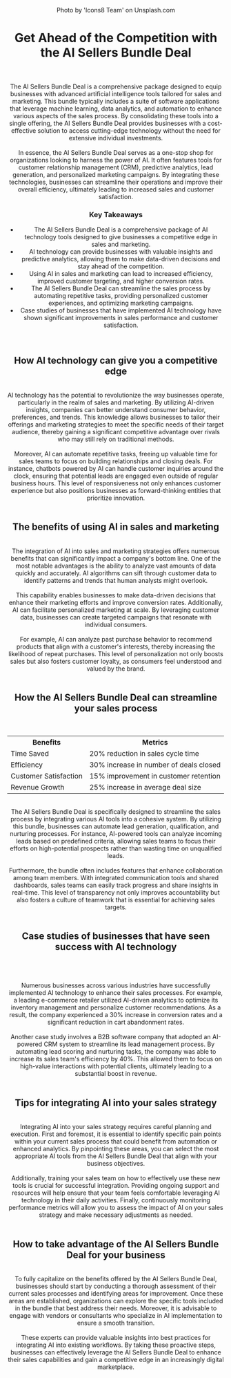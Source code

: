 <p><!-- x-tinymce/html --></p>
<p>&nbsp;</p>
<center><!-- x-tinymce/html -->
<p><img id="image1" class="inline-flex items-center justify-center mb-4" src="https://images.unsplash.com/photo-1524678606370-a47ad25cb82a?crop=entropy&amp;cs=srgb&amp;fm=jpg&amp;ixid=M3w0MDY0MzJ8MHwxfHNlYXJjaHw1fHxQcm9kdWN0JTIwYnVuZGxlfGVufDB8MHx8fDE3NDg0OTk0MDd8MA&amp;ixlib=rb-4.1.0&amp;q=85&amp;w=900" alt="" /></p>
<center><span id="copyright">Photo by 'Icons8 Team' on Unsplash.com</span></center>
<h1 id="block-h1-1">Get Ahead of the Competition with the AI Sellers Bundle Deal</h1>
<p><br /><br />The AI Sellers Bundle Deal is a comprehensive package designed to equip businesses with advanced artificial intelligence tools tailored for sales and marketing. This bundle typically includes a suite of software applications that leverage machine learning, data analytics, and automation to enhance various aspects of the sales process. By consolidating these tools into a single offering, the AI Sellers Bundle Deal provides businesses with a cost-effective solution to access cutting-edge technology without the need for extensive individual investments. <br /><br />In essence, the AI Sellers Bundle Deal serves as a one-stop shop for organizations looking to harness the power of AI. It often features tools for customer relationship management (CRM), predictive analytics, lead generation, and personalized marketing campaigns. By integrating these technologies, businesses can streamline their operations and improve their overall efficiency, ultimately leading to increased sales and customer satisfaction.</p>
<h3 id="block-h3-1">Key Takeaways</h3>
<ul>
<li>The AI Sellers Bundle Deal is a comprehensive package of AI technology tools designed to give businesses a competitive edge in sales and marketing.</li>
<li>AI technology can provide businesses with valuable insights and predictive analytics, allowing them to make data-driven decisions and stay ahead of the competition.</li>
<li>Using AI in sales and marketing can lead to increased efficiency, improved customer targeting, and higher conversion rates.</li>
<li>The AI Sellers Bundle Deal can streamline the sales process by automating repetitive tasks, providing personalized customer experiences, and optimizing marketing campaigns.</li>
<li>Case studies of businesses that have implemented AI technology have shown significant improvements in sales performance and customer satisfaction.</li>
</ul>
<p>&nbsp;</p>
<h2 id="block-h2-1">How AI technology can give you a competitive edge</h2>
<p><br />AI technology has the potential to revolutionize the way businesses operate, particularly in the realm of sales and marketing. By utilizing AI-driven insights, companies can better understand consumer behavior, preferences, and trends. This knowledge allows businesses to tailor their offerings and marketing strategies to meet the specific needs of their target audience, thereby gaining a significant competitive advantage over rivals who may still rely on traditional methods. <br /><br />Moreover, AI can automate repetitive tasks, freeing up valuable time for sales teams to focus on building relationships and closing deals. For instance, chatbots powered by AI can handle customer inquiries around the clock, ensuring that potential leads are engaged even outside of regular business hours. This level of responsiveness not only enhances customer experience but also positions businesses as forward-thinking entities that prioritize innovation.<br /><br /></p>
<h2 id="block-h2-2">The benefits of using AI in sales and marketing</h2>
<p><br />The integration of AI into sales and marketing strategies offers numerous benefits that can significantly impact a company's bottom line. One of the most notable advantages is the ability to analyze vast amounts of data quickly and accurately. AI algorithms can sift through customer data to identify patterns and trends that human analysts might overlook. <br /><br />This capability enables businesses to make data-driven decisions that enhance their marketing efforts and improve conversion rates. Additionally, AI can facilitate personalized marketing at scale. By leveraging customer data, businesses can create targeted campaigns that resonate with individual consumers. <br /><br />For example, AI can analyze past purchase behavior to recommend products that align with a customer's interests, thereby increasing the likelihood of repeat purchases. This level of personalization not only boosts sales but also fosters customer loyalty, as consumers feel understood and valued by the brand.<br /><br /></p>
<h2 id="block-h2-3">How the AI Sellers Bundle Deal can streamline your sales process</h2>
<p>&nbsp;</p>
<table>
<tbody>
<tr>
<th>Benefits</th>
<th>Metrics</th>
</tr>
<tr>
<td>Time Saved</td>
<td>20% reduction in sales cycle time</td>
</tr>
<tr>
<td>Efficiency</td>
<td>30% increase in number of deals closed</td>
</tr>
<tr>
<td>Customer Satisfaction</td>
<td>15% improvement in customer retention</td>
</tr>
<tr>
<td>Revenue Growth</td>
<td>25% increase in average deal size</td>
</tr>
</tbody>
</table>
<p><br />The AI Sellers Bundle Deal is specifically designed to streamline the sales process by integrating various AI tools into a cohesive system. By utilizing this bundle, businesses can automate lead generation, qualification, and nurturing processes. For instance, AI-powered tools can analyze incoming leads based on predefined criteria, allowing sales teams to focus their efforts on high-potential prospects rather than wasting time on unqualified leads. <br /><br />Furthermore, the bundle often includes features that enhance collaboration among team members. With integrated communication tools and shared dashboards, sales teams can easily track progress and share insights in real-time. This level of transparency not only improves accountability but also fosters a culture of teamwork that is essential for achieving sales targets.<br /><br /></p>
<h2 id="block-h2-4">Case studies of businesses that have seen success with AI technology</h2>
<p><br /><br /><img id="image2" src="https://images.unsplash.com/photo-1699017413294-aafc6da63101?crop=entropy&amp;cs=tinysrgb&amp;fit=max&amp;fm=jpg&amp;ixid=M3w1MjQ0NjR8MHwxfHNlYXJjaHw1fHxhaXNlbGxlcnMtYnVuZGxlLWRlYWx8ZW58MHwwfHx8MTc0ODQ5OTQzMnww&amp;ixlib=rb-4.1.0&amp;q=80&amp;w=1080&amp;w=900" alt="" /><br /><br />Numerous businesses across various industries have successfully implemented AI technology to enhance their sales processes. For example, a leading e-commerce retailer utilized AI-driven analytics to optimize its inventory management and personalize customer recommendations. As a result, the company experienced a 30% increase in conversion rates and a significant reduction in cart abandonment rates. <br /><br />Another case study involves a B2B software company that adopted an AI-powered CRM system to streamline its lead management process. By automating lead scoring and nurturing tasks, the company was able to increase its sales team's efficiency by 40%. This allowed them to focus on high-value interactions with potential clients, ultimately leading to a substantial boost in revenue.<br /><br /></p>
<h2 id="block-h2-5">Tips for integrating AI into your sales strategy</h2>
<p><br />Integrating AI into your sales strategy requires careful planning and execution. First and foremost, it is essential to identify specific pain points within your current sales process that could benefit from automation or enhanced analytics. By pinpointing these areas, you can select the most appropriate AI tools from the AI Sellers Bundle Deal that align with your business objectives. <br /><br />Additionally, training your sales team on how to effectively use these new tools is crucial for successful integration. Providing ongoing support and resources will help ensure that your team feels comfortable leveraging AI technology in their daily activities. Finally, continuously monitoring performance metrics will allow you to assess the impact of AI on your sales strategy and make necessary adjustments as needed.<br /><br /></p>
<h2 id="block-h2-6">How to take advantage of the AI Sellers Bundle Deal for your business</h2>
<p><br />To fully capitalize on the benefits offered by the AI Sellers Bundle Deal, businesses should start by conducting a thorough assessment of their current sales processes and identifying areas for improvement. Once these areas are established, organizations can explore the specific tools included in the bundle that best address their needs. Moreover, it is advisable to engage with vendors or consultants who specialize in AI implementation to ensure a smooth transition. <br /><br />These experts can provide valuable insights into best practices for integrating AI into existing workflows. By taking these proactive steps, businesses can effectively leverage the AI Sellers Bundle Deal to enhance their sales capabilities and gain a competitive edge in an increasingly digital marketplace.</p>
</center>
<h1 id="block-h1-1">&nbsp;</h1>
<!-- Comments are visible in the HTML source only -->

